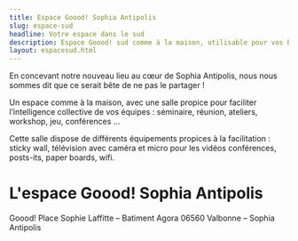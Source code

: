 ```yaml
---
title: Espace Goood! Sophia Antipolis
slug: espace-sud
headline: Votre espace dans le sud
description: Espace Goood! sud comme à la maison, utilisable pour vos besoins
layout: espacesud.html
---
```


En concevant notre nouveau lieu au cœur de Sophia Antipolis, nous nous sommes dit que ce serait bête de ne pas le partager !

Un espace comme à la maison, avec une salle propice pour faciliter l’intelligence collective de vos équipes : séminaire, réunion, ateliers, workshop, jeu, conférences …

Cette salle dispose de différents équipements propices à la facilitation : sticky wall, télévision avec caméra et micro pour les vidéos conférences, posts-its, paper boards, wifi.

# L'espace Goood! Sophia Antipolis #
Goood! Place Sophie Laffitte – Batiment Agora 
06560 Valbonne – Sophia Antipolis